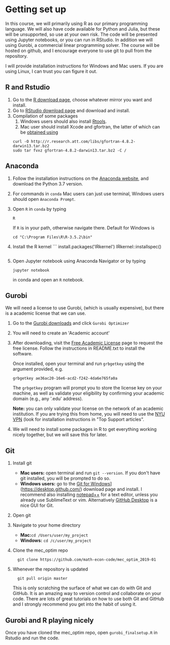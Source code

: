# Getting set up

In this course, we will primarily using R as our primary programming language. We will also have code available for Python and Julia, but these will be unsupported, so use at your own risk. The code will be presented using Jupyter notebooks, or you can run in RStudio. In addition we will using Gurobi, a commercial linear programming solver. The course will be hosted on github, and I encourage everyone to use git to pull from the repository. 

I will provide installation instructions for Windows and Mac users. If you are using Linux, I can trust you can figure it out.

## R and Rstudio

1. Go to the [R download page](https://cran.r-project.org/mirrors.html), choose whatever mirror you want and install.
2. Go to [RStudio download page](https://www.rstudio.com/products/rstudio/download/#download) and download and install.
3. Compilation of some packages
   1. Windows users should also install [Rtools](https://cran.r-project.org/bin/windows/Rtools/).
   2. Mac user should install Xcode and gfortran, the latter of which can be [obtained using](http://www.thecoatlessprofessor.com/programming/rcpp-rcpparmadillo-and-os-x-mavericks-lgfortran-and-lquadmath-error/)
	````
	curl -O http://r.research.att.com/libs/gfortran-4.8.2-darwin13.tar.bz2
   sudo tar fvxz gfortran-4.8.2-darwin13.tar.bz2 -C /
   ````


## Anaconda

1. Follow the installation instructions on the [Anaconda website](https://docs.anaconda.com/anaconda/install/), and download the Python 3.7 version.

2. For commands in `conda` Mac users can just use terminal, Windows users should open `Anaconda Prompt`.

3. Open `R` in `conda` by typing

   ```
   R
   ```

   If `R` is in your path, otherwise navigate there. Default for Windows is 

   ```
   cd "C:\Program Files\R\R-3.5.2\bin"
   ```

4. Install the R kernel 
    	```
  install.packages('IRkernel')
  IRkernel::installspec()
	```

5. Open Jupyter notebook using Anaconda Navigator or by typing 

   ```
   jupyter notebook
   ```

   in conda and open an `R` notebook.


## Gurobi

We will need a license to use Gurobi, (which is usually expensive), but there is a academic license that we can use.

1. Go to the [Gurobi downloads](http://www.gurobi.com/downloads/download-center) and click `Gurobi Optimizer`

2. You will need to create an 'Academic account'

3. After downloading, visit the [Free Academic License](http://www.gurobi.com/downloads/user/licenses/free-academic) page to request the free license. Follow the instructions in README.txt to install the software.

   Once installed, open your terminal and run `grbgetkey` using the  argument provided, e.g. 

   ```console
   grbgetkey ae36ac20-16e6-acd2-f242-4da6e765fa0a
   ```

	The `grbgetkey` program will prompt you to store the license key on  your machine, as well as validate your eligibility by confirming your  academic domain (e.g., any '.edu' address). 

   **Note:** you can only validate your license on the network of an academic institution. If you are trying this from home, you will need to use the [NYU VPN](https://www.nyu.edu/life/information-technology/getting-started/network-and-connectivity/vpn.html) (look for installation instructions in "Top Support articles". 

4. We will need to install some packages in R to get everything working nicely together, but we will save this for later.

## Git

1. Install git
   * **Mac users:** open terminal and run ```git --version```. If you don't have git installed, you will be prompted to do so.
   * **Windows users:** go to the [Git for Windows](https://gitforwindows.org/)](https://desktop.github.com/) download page and install. I recommend also installing [notepad++](https://notepad-plus-plus.org/) for a text editor, unless you already use SublimeText or vim. Alternatively [GitHub Desktop](https://desktop.github.com/) is a nice GUI for Git.

2. Open git

3. Navigate to your home directory

   * **Mac:**`cd /Users/user/my_project`
   * **Windows:** `cd /c/user/my_project`

4. Clone the mec_optim repo
   ```
     git clone https://github.com/math-econ-code/mec_optim_2019-01
   ```
5. Whenever the repository is updated 

   ```
     git pull origin master 
   ```
   This is only scratching the surface of what we can do with Git and GitHub. It is an amazing way to version control and collaborate on your code. There are lots of great tutorials on how to use both Git and GitHub and I strongly recommend you get into the habit of using it.

## Gurobi and R playing nicely

Once you have cloned the mec_optim repo, open ```gurobi_finalsetup.R``` in Rstudio and run the code.
